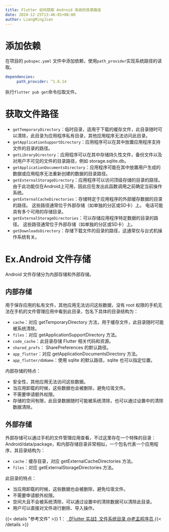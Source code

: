 ```yaml
---
title: Flutter 如何获取 Android 系统的目录路径
date: 2024-12-25T13:46:01+08:00
author: LiangMingJian
---
```


# 添加依赖

在项目的 `pubspec.yaml` 文件中添加依赖，使用`path_provider`实现系统路径的读取。

```yaml
dependencies:
     path_provider: ^1.6.14
```

执行`flutter pub get`命令拉取文件。

# 获取文件路径

- `getTemporaryDirectory`：临时目录，适用于下载的缓存文件，此目录随时可以清除，此目录为应用程序私有目录，其他应用程序无法访问此目录。
- `getApplicationSupportDirectory`：应用程序可以在其中放置应用程序支持文件的目录的路径。
- `getLibraryDirectory`：应用程序可以在其中存储持久性文件，备份文件以及对用户不可见的文件的目录路径，例如 storage.sqlite.db。
- `getApplicationDocumentsDirectory`：应用程序可能在其中放置用户生成的数据或应用程序无法重新创建的数据的目录路径。
- `getExternalStorageDirectory`：应用程序可以访问顶级存储的目录的路径。由于此功能仅在Android上可用，因此应在发出此函数调用之前确定当前操作系统。
- `getExternalCacheDirectories`：存储特定于应用程序的外部缓存数据的目录的路径。 这些路径通常位于外部存储（如单独的分区或SD卡）上。 电话可能具有多个可用的存储目录。
- `getExternalStorageDirectories`：可以存储应用程序特定数据的目录的路径。 这些路径通常位于外部存储（如单独的分区或SD卡）上。
- `getDownloadsDirectory`：存储下载文件的目录的路径，这通常仅与台式机操作系统有关。

# Ex.Android 文件存储

Android 文件存储分为内部存储和外部存储。

## 内部存储

用于保存应用的私有文件，其他应用无法访问这些数据，没有 root 权限的手机无法在手机的文件管理应用中看到此目录，包名下具体的目录结构为：

- `cache`：对应 getTemporaryDirectory 方法，用于缓存文件，此目录随时可能被系统清除。
- `files`：对应 getApplicationSupportDirectory 方法。
- `code_cache`：此目录存储 Flutter 相关代码和资源。
- `shared_prefs`： SharePreferences 的默认路径。
- `app_flutter`：对应 getApplicationDocumentsDirectory 方法。
- `app_flutter/dbName`：使用 sqlite 的默认路径，sqlite 也可以指定位置。

内部存储的特点：

- 安全性，其他应用无法访问这些数据。
- 当应用卸载的时候，这些数据也会被删除，避免垃圾文件。
- 不需要申请额外权限。
- 存储的空间有限，此目录数据随时可能被系统清除，也可以通过设置中的清除数据清除。

## 外部存储

外部存储可以通过手机的文件管理应用查看，不过这里存在一个特殊的目录：Android/data/package，和内部存储目录非常相似，一个包名代表一个应用程序，其目录结构为：

- `cache`：缓存目录，对应 getExternalCacheDirectories 方法。
- `files`：对应 getExternalStorageDirectories 方法。

此目录的特点：

- 当应用卸载的时候，这些数据也会被删除，避免垃圾文件。
- 不需要申请额外权限。
- 空间大且不会被系统清除，可以通过设置中的清除数据可以清除此目录。
- 用户可以直接对文件进行删除、导入操作。

{{< details "参考文件" >}} 
1： [【Flutter 实战】文件系统目录  @老孟程序员 ](https://www.jianshu.com/p/2eafae001f55)
{{< /details >}}
